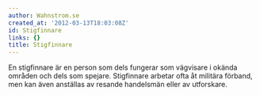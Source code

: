 ```yaml
---
author: Wahnstrom.se
created_at: '2012-03-13T18:03:08Z'
id: Stigfinnare
links: {}
title: Stigfinnare
---
```


En stigfinnare är en person som dels fungerar som vägvisare i okända områden och dels som spejare.
Stigfinnare arbetar ofta åt militära förband, men kan även anställas av resande handelsmän eller av
utforskare.